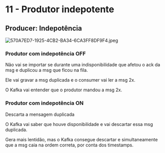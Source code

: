 # 11 - Produtor indepotente

## Producer: Indepotência

![570A7ED7-1925-4CB2-BA34-6CA3FF8DF9F4.jpeg](11%20-%20Produtor%20indepotente%20e2830856dc2340509204c3757e9cf14e/570A7ED7-1925-4CB2-BA34-6CA3FF8DF9F4.jpeg)

### Produtor com indepotência OFF

Não vai se importar se durante uma indisponibilidade que afetou o ack da msg e duplicou a msg que ficou na fila.

Ele vai gravar a msg duplicada e o consumer vai ler a msg 2x.

O Kafka vai entender que o produtor mandou a msg 2x.

### Produtor com indepotência ON

Descarta a mensagem duplicada

O Kafka vai saber que houve disponibilidade e vai descartar essa msg duplicada.

Gera mais lentidão, mas o Kafka consegue descartar e simultaneamente que a msg caia na ordem correta, por conta dos timestamps.